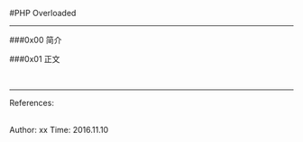 #PHP Overloaded  

---------------------------------  

###0x00 简介  


###0x01 正文  


</br>

--------------------------------
References:  

</br>
Author: xx  
Time: 2016.11.10